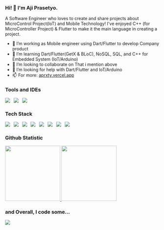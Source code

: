 ### Hi! 👋 I'm Aji Prasetyo.

A Software Engineer who loves to create and share projects about MicroControl Project(IoT) and Mobile Technology!  I've enjoyed C++ (for MicroController Project) & Flutter to make it the main language in creating a project.

- 🔭 I’m working as Mobile engineer using Dart/Flutter to develop Company product
- 🌱 I’m learning Dart/Flutter(GetX & BLoC), NoSQL, SQL, and C++ for Embedded System (IoT/Arduino)
- 👯 I’m looking to collaborate on That i mention above 
- 🤔 I’m looking for help with Dart/Flutter and IoT/Arduino
- 📫 For more: <a href="https://aprxty.vercel.app/">aprxty.vercel.app</a>


### Tools and IDEs
<img src="https://user-images.githubusercontent.com/60136319/158664305-5233c9f8-a544-43a1-b361-b357d48f5802.svg"/> &nbsp;
<img src="https://user-images.githubusercontent.com/60136319/158664547-3e840d50-8f2b-4d10-8905-b5943bf85feb.svg"/> &nbsp;
<img src="https://user-images.githubusercontent.com/60136319/158664733-8d6704e3-9e3c-4c18-86e8-1245ac510d4c.svg"/> &nbsp;

### Tech Stack
<img src="https://user-images.githubusercontent.com/60136319/158672751-692e5a95-28e0-4adf-a2ae-c9f0edcd6739.svg"/> &nbsp;
<img src="https://user-images.githubusercontent.com/60136319/158672795-cef2dfed-4128-46f1-920f-15b2e1e4ff6b.svg"/> &nbsp;
<img src="https://user-images.githubusercontent.com/60136319/159161535-a0a9561b-badc-4edb-8580-20afc96deaf9.svg"/> &nbsp;
<img src="https://user-images.githubusercontent.com/60136319/159161568-60daf69b-7e4f-4818-bb5a-6ad4378bb2fd.svg"/> &nbsp;
<img src="https://user-images.githubusercontent.com/60136319/176727708-4063f7d6-efc4-4ce0-b2cc-79bed5e60842.svg"/> &nbsp;
<img src="https://user-images.githubusercontent.com/60136319/160590435-97a8ab3a-5206-4244-b9e5-9ad5b4332965.svg"/> &nbsp;
<img src="https://user-images.githubusercontent.com/60136319/158674482-2720580c-2865-4c36-8c8c-da62a125f533.svg"/> &nbsp;
<img src="https://user-images.githubusercontent.com/60136319/158675652-38f8a493-7df8-48d3-9af5-f5709a22678d.svg"/> &nbsp;
 
  
### Github Statistic
<p align="left">
<a href="https://github.com/aprxty3">
  <img height="180em" src="https://github-readme-stats-eight-theta.vercel.app/api?username=aprxty3&show_icons=true&theme=algolia&include_all_commits=true&count_private=true"/>
  <img height="180em" src="https://github-readme-stats-eight-theta.vercel.app/api/top-langs/?username=aprxty3&layout=compact&langs_count=8&theme=algolia"/>
</a>
</p>

### and Overall, I code some...
<a href="https://github.com/anuraghazra/github-readme-stats">
  <img align="center" src="https://github-readme-stats.vercel.app/api/wakatime?username=@ajiprxty3&layout=compact&langs_count=10&count_private=true&v=2&theme=material-palenight&range=last_7_days" />
</a>
